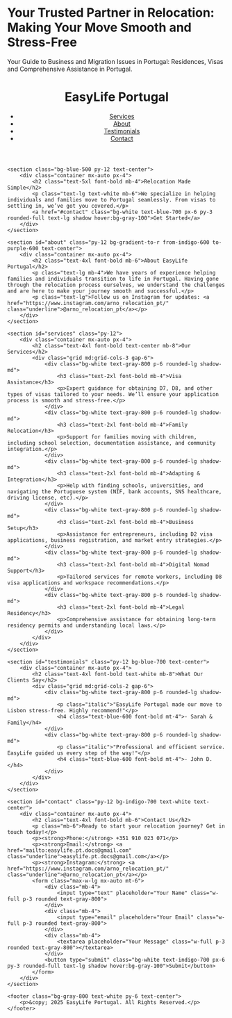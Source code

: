# Your Trusted Partner in Relocation: Making Your Move Smooth and Stress-Free
Your Guide to Business and Migration Issues in Portugal: Residences, Visas and Comprehensive Assistance in Portugal.
<!DOCTYPE html>
<html lang="en">
<head>
    <meta charset="UTF-8">
    <meta name="viewport" content="width=device-width, initial-scale=1.0">
    <title>EasyLife Portugal - Relocation Made Simple</title>
    <link href="https://cdn.jsdelivr.net/npm/tailwindcss@2.2.19/dist/tailwind.min.css" rel="stylesheet">
</head>
<body class="bg-gradient-to-r from-blue-500 to-indigo-600 font-sans text-white">
    <header class="bg-blue-700 py-6">
        <div class="container mx-auto flex justify-between items-center px-4">
            <h1 class="text-3xl font-bold">EasyLife Portugal</h1>
            <nav>
                <ul class="flex space-x-4">
                    <li><a href="#services" class="hover:underline">Services</a></li>
                    <li><a href="#about" class="hover:underline">About</a></li>
                    <li><a href="#testimonials" class="hover:underline">Testimonials</a></li>
                    <li><a href="#contact" class="hover:underline">Contact</a></li>
                </ul>
            </nav>
        </div>
    </header>

    <section class="bg-blue-500 py-12 text-center">
        <div class="container mx-auto px-4">
            <h2 class="text-5xl font-bold mb-4">Relocation Made Simple</h2>
            <p class="text-lg text-white mb-6">We specialize in helping individuals and families move to Portugal seamlessly. From visas to settling in, we’ve got you covered.</p>
            <a href="#contact" class="bg-white text-blue-700 px-6 py-3 rounded-full text-lg shadow hover:bg-gray-100">Get Started</a>
        </div>
    </section>

    <section id="about" class="py-12 bg-gradient-to-r from-indigo-600 to-purple-600 text-center">
        <div class="container mx-auto px-4">
            <h2 class="text-4xl font-bold mb-6">About EasyLife Portugal</h2>
            <p class="text-lg mb-4">We have years of experience helping families and individuals transition to life in Portugal. Having gone through the relocation process ourselves, we understand the challenges and are here to make your journey smooth and successful.</p>
            <p class="text-lg">Follow us on Instagram for updates: <a href="https://www.instagram.com/arno_relocation_pt/" class="underline">@arno_relocation_pt</a></p>
        </div>
    </section>

    <section id="services" class="py-12">
        <div class="container mx-auto px-4">
            <h2 class="text-4xl font-bold text-center mb-8">Our Services</h2>
            <div class="grid md:grid-cols-3 gap-6">
                <div class="bg-white text-gray-800 p-6 rounded-lg shadow-md">
                    <h3 class="text-2xl font-bold mb-4">Visa Assistance</h3>
                    <p>Expert guidance for obtaining D7, D8, and other types of visas tailored to your needs. We’ll ensure your application process is smooth and stress-free.</p>
                </div>
                <div class="bg-white text-gray-800 p-6 rounded-lg shadow-md">
                    <h3 class="text-2xl font-bold mb-4">Family Relocation</h3>
                    <p>Support for families moving with children, including school selection, documentation assistance, and community integration.</p>
                </div>
                <div class="bg-white text-gray-800 p-6 rounded-lg shadow-md">
                    <h3 class="text-2xl font-bold mb-4">Adapting & Integration</h3>
                    <p>Help with finding schools, universities, and navigating the Portuguese system (NIF, bank accounts, SNS healthcare, driving license, etc).</p>
                </div>
                <div class="bg-white text-gray-800 p-6 rounded-lg shadow-md">
                    <h3 class="text-2xl font-bold mb-4">Business Setup</h3>
                    <p>Assistance for entrepreneurs, including D2 visa applications, business registration, and market entry strategies.</p>
                </div>
                <div class="bg-white text-gray-800 p-6 rounded-lg shadow-md">
                    <h3 class="text-2xl font-bold mb-4">Digital Nomad Support</h3>
                    <p>Tailored services for remote workers, including D8 visa applications and workspace recommendations.</p>
                </div>
                <div class="bg-white text-gray-800 p-6 rounded-lg shadow-md">
                    <h3 class="text-2xl font-bold mb-4">Legal Residency</h3>
                    <p>Comprehensive assistance for obtaining long-term residency permits and understanding local laws.</p>
                </div>
            </div>
        </div>
    </section>

    <section id="testimonials" class="py-12 bg-blue-700 text-center">
        <div class="container mx-auto px-4">
            <h2 class="text-4xl font-bold text-white mb-8">What Our Clients Say</h2>
            <div class="grid md:grid-cols-2 gap-6">
                <div class="bg-white text-gray-800 p-6 rounded-lg shadow-md">
                    <p class="italic">"EasyLife Portugal made our move to Lisbon stress-free. Highly recommend!"</p>
                    <h4 class="text-blue-600 font-bold mt-4">- Sarah & Family</h4>
                </div>
                <div class="bg-white text-gray-800 p-6 rounded-lg shadow-md">
                    <p class="italic">"Professional and efficient service. EasyLife guided us every step of the way!"</p>
                    <h4 class="text-blue-600 font-bold mt-4">- John D.</h4>
                </div>
            </div>
        </div>
    </section>

    <section id="contact" class="py-12 bg-indigo-700 text-white text-center">
        <div class="container mx-auto px-4">
            <h2 class="text-4xl font-bold mb-6">Contact Us</h2>
            <p class="mb-6">Ready to start your relocation journey? Get in touch today!</p>
            <p><strong>Phone:</strong> +351 910 023 071</p>
            <p><strong>Email:</strong> <a href="mailto:easylife.pt.docs@gmail.com" class="underline">easylife.pt.docs@gmail.com</a></p>
            <p><strong>Instagram:</strong> <a href="https://www.instagram.com/arno_relocation_pt/" class="underline">@arno_relocation_pt</a></p>
            <form class="max-w-lg mx-auto mt-6">
                <div class="mb-4">
                    <input type="text" placeholder="Your Name" class="w-full p-3 rounded text-gray-800">
                </div>
                <div class="mb-4">
                    <input type="email" placeholder="Your Email" class="w-full p-3 rounded text-gray-800">
                </div>
                <div class="mb-4">
                    <textarea placeholder="Your Message" class="w-full p-3 rounded text-gray-800"></textarea>
                </div>
                <button type="submit" class="bg-white text-indigo-700 px-6 py-3 rounded-full text-lg shadow hover:bg-gray-100">Submit</button>
            </form>
        </div>
    </section>

    <footer class="bg-gray-800 text-white py-6 text-center">
        <p>&copy; 2025 EasyLife Portugal. All Rights Reserved.</p>
    </footer>
</body>
</html>
